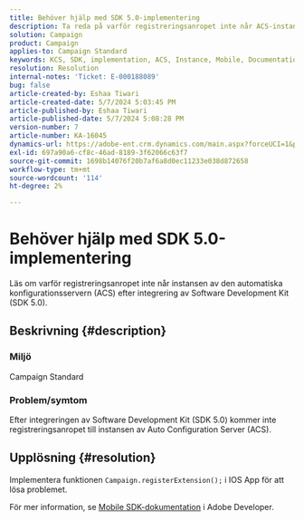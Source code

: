 ```yaml
---
title: Behöver hjälp med SDK 5.0-implementering
description: Ta reda på varför registreringsanropet inte når ACS-instansen ens efter SDK 5.0-integreringen.
solution: Campaign
product: Campaign
applies-to: Campaign Standard
keywords: KCS, SDK, implementation, ACS, Instance, Mobile, Documentation, IOS app, Configuration, Registration
resolution: Resolution
internal-notes: 'Ticket: E-000188089'
bug: false
article-created-by: Eshaa Tiwari
article-created-date: 5/7/2024 5:03:45 PM
article-published-by: Eshaa Tiwari
article-published-date: 5/7/2024 5:08:28 PM
version-number: 7
article-number: KA-16045
dynamics-url: https://adobe-ent.crm.dynamics.com/main.aspx?forceUCI=1&pagetype=entityrecord&etn=knowledgearticle&id=3919cbc0-930c-ef11-9f8a-6045bd006793
exl-id: 697a90a6-cf8c-46ad-8189-3f62066c63f7
source-git-commit: 1698b14076f20b7af6a8d0ec11233e038d872658
workflow-type: tm+mt
source-wordcount: '114'
ht-degree: 2%

---
```


# Behöver hjälp med SDK 5.0-implementering


Läs om varför registreringsanropet inte når instansen av den automatiska konfigurationsservern (ACS) efter integrering av Software Development Kit (SDK 5.0).

## Beskrivning {#description}


### <b>Miljö</b>

Campaign Standard

### <b>Problem/symtom</b>

Efter integreringen av Software Development Kit (SDK 5.0) kommer inte registreringsanropet till instansen av Auto Configuration Server (ACS).


## Upplösning {#resolution}


Implementera funktionen `Campaign.registerExtension();` i IOS App för att lösa problemet.

För mer information, se [Mobile SDK-dokumentation](https://developer.adobe.com/client-sdks/documentation/) i Adobe Developer.
